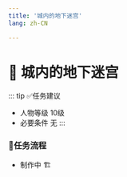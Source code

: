 ```yaml
---
title: '城内的地下迷宫'
lang: zh-CN

---
```


# 📜 城内的地下迷宫

::: tip ✅任务建议
- 人物等级	10级
- 必要条件  无
:::

### 📝任务流程

- 制作中 🏗️